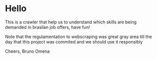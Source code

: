 # Hello

This is a crawler that help us to understand which skills are being demanded in brasilan job offers, have fun!

Note that the regulamentation to webscraping was great gray area till the day that this project was commited and we should use it responsibly

Cheers,
Bruno Omena
